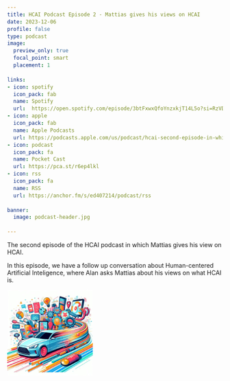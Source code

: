 ```yaml
---
title: HCAI Podcast Episode 2 - Mattias gives his views on HCAI
date: 2023-12-06
profile: false
type: podcast
image:
  preview_only: true
  focal_point: smart
  placement: 1

links: 
- icon: spotify
  icon_pack: fab
  name: Spotify
  url:  https://open.spotify.com/episode/3btFxwxQfoYnzxkjT14L5o?si=RzVDor69TC-Jxm6CV8zgOw
- icon: apple
  icon_pack: fab
  name: Apple Podcasts
  url: https://podcasts.apple.com/us/podcast/hcai-second-episode-in-which-mattias-gives-his-views-on-hcai/id1717384556?i=1000637665175
- icon: podcast
  icon_pack: fa
  name: Pocket Cast
  url: https://pca.st/r6ep4lkl
- icon: rss
  icon_pack: fa
  name: RSS
  url: https://anchor.fm/s/ed407214/podcast/rss

banner:
  image: podcast-header.jpg  

---
```


The second episode of the HCAI podcast in which Mattias gives his view on HCAI.
<!--more-->


In this episode, we have a follow up conversation about Human-centered Artificial Inteligence, where Alan asks Mattias about his views on what HCAI is. 

<img src="featured.jpg" width="200px">
